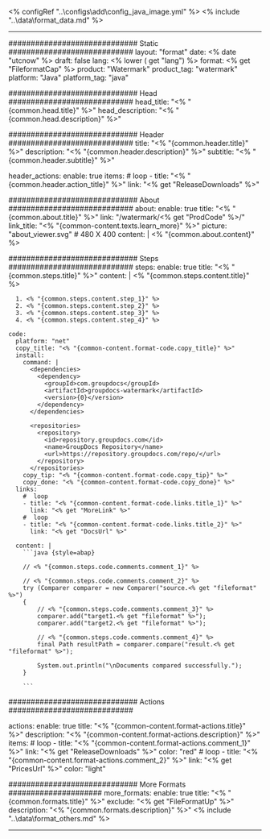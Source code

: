 <% configRef "..\\configs\\add\\config_java_image.yml" %>
<% include "..\\data\\format_data.md" %>

---
############################# Static ############################
layout: "format"
date:  <% date "utcnow" %>
draft: false
lang: <% lower ( get "lang") %>
format: <% get "FileformatCap" %>
product: "Watermark"
product_tag: "watermark"
platform: "Java"
platform_tag: "java"

############################# Head ############################
head_title: "<% "{common.head.title}" %>"
head_description: "<% "{common.head.description}" %>"

############################# Header ############################
title: "<% "{common.header.title}" %>" 
description: "<% "{common.header.description}" %>"
subtitle: "<% "{common.header.subtitle}" %>" 

header_actions:
  enable: true
  items:
    #  loop
    - title: "<% "{common.header.action_title}" %>"
      link: "<% get "ReleaseDownloads" %>"
      
############################# About ############################
about:
    enable: true
    title: "<% "{common.about.title}" %>"
    link: "/watermark/<% get "ProdCode" %>/"
    link_title: "<% "{common-content.texts.learn_more}" %>"
    picture: "about_viewer.svg" # 480 X 400
    content: |
       <% "{common.about.content}" %>

############################# Steps ############################
steps:
    enable: true
    title: "<% "{common.steps.title}" %>"
    content: |
      <% "{common.steps.content.title}" %>
      
      1. <% "{common.steps.content.step_1}" %>
      2. <% "{common.steps.content.step_2}" %>
      3. <% "{common.steps.content.step_3}" %>
      4. <% "{common.steps.content.step_4}" %>
   
    code:
      platform: "net"
      copy_title: "<% "{common-content.format-code.copy_title}" %>"
      install:
        command: |
          <dependencies>
            <dependency>
              <groupId>com.groupdocs</groupId>
              <artifactId>groupdocs-watermark</artifactId>
              <version>{0}</version>
            </dependency>
          </dependencies>

          <repositories>
            <repository>
              <id>repository.groupdocs.com</id>
              <name>GroupDocs Repository</name>
              <url>https://repository.groupdocs.com/repo/</url>
            </repository>
          </repositories>
        copy_tip: "<% "{common-content.format-code.copy_tip}" %>"
        copy_done: "<% "{common-content.format-code.copy_done}" %>"
      links:
        #  loop
        - title: "<% "{common-content.format-code.links.title_1}" %>"
          link: "<% get "MoreLink" %>"
        #  loop
        - title: "<% "{common-content.format-code.links.title_2}" %>"
          link: "<% get "DocsUrl" %>"
          
      content: |
        ```java {style=abap}

        // <% "{common.steps.code.comments.comment_1}" %>

        // <% "{common.steps.code.comments.comment_2}" %>
        try (Comparer comparer = new Comparer("source.<% get "fileformat" %>") 
        {
            // <% "{common.steps.code.comments.comment_3}" %>
        	comparer.add("target1.<% get "fileformat" %>");
            comparer.add("target2.<% get "fileformat" %>");

            // <% "{common.steps.code.comments.comment_4}" %>
            final Path resultPath = comparer.compare("result.<% get "fileformat" %>"); 

            System.out.println("\nDocuments compared successfully.");
        }
        
        ```            

############################# Actions ############################

actions:
  enable: true
  title: "<% "{common-content.format-actions.title}" %>"
  description: "<% "{common-content.format-actions.description}" %>"
  items:
    #  loop
    - title: "<% "{common-content.format-actions.comment_1}" %>"
      link: "<% get "ReleaseDownloads" %>"
      color: "red"
        #  loop
    - title: "<% "{common-content.format-actions.comment_2}" %>"
      link: "<% get "PricesUrl" %>"
      color: "light"


############################# More Formats #####################
more_formats:
    enable: true
    title: "<% "{common.formats.title}" %>"
    exclude: "<% get "FileFormatUp" %>"
    description: "<% "{common.formats.description}" %>"
<% include "..\\data\\format_others.md" %>

---